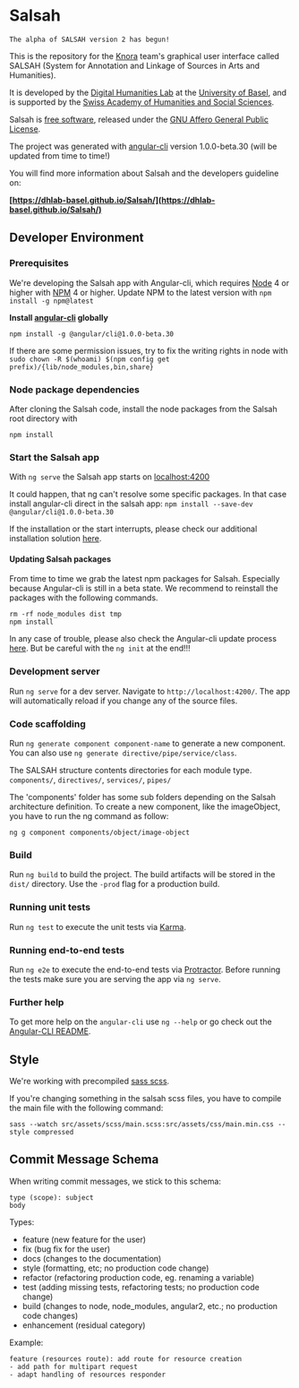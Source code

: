 # Salsah

```
The alpha of SALSAH version 2 has begun!
```

This is the repository for the [Knora](https://github.com/dhlab-basel/Knora) team's 
graphical user interface called SALSAH (System for Annotation and Linkage of Sources in Arts and Humanities).

It is developed by the [Digital Humanities Lab](http://www.dhlab.unibas.ch/) at the [University of Basel](https://www.unibas.ch/en.html), and is supported by the [Swiss Academy of Humanities and Social Sciences](http://www.sagw.ch/en/sagw.html).

Salsah is [free software](http://www.gnu.org/philosophy/free-sw.en.html), released under the [GNU Affero General Public License](http://www.gnu.org/licenses/agpl-3.0.en.html).

The project was generated with [angular-cli](https://github.com/angular/angular-cli) version 1.0.0-beta.30 (will be updated from time to time!)

You will find more information about Salsah and the developers guideline on: 

**[https://dhlab-basel.github.io/Salsah/](https://dhlab-basel.github.io/Salsah/)**


## Developer Environment

### Prerequisites

We're developing the Salsah app with Angular-cli, which requires [Node](https://nodejs.org/en/download/) 4 or higher with [NPM](https://www.npmjs.com) 4 or higher. Update NPM to the latest version with `npm install -g npm@latest` 

**Install [angular-cli](https://github.com/angular/angular-cli) globally**

`npm install -g @angular/cli@1.0.0-beta.30`

If there are some permission issues, try to fix the writing rights in node with `sudo chown -R $(whoami) $(npm config get prefix)/{lib/node_modules,bin,share}`

### Node package dependencies 
After cloning the Salsah code, install the node packages from the Salsah root directory with

`npm install`

### Start the Salsah app
With `ng serve` the Salsah app starts on [localhost:4200](http://localhost:4200)

It could happen, that ng can't resolve some specific packages. In that case install angular-cli direct in the salsah app: 
`npm install --save-dev @angular/cli@1.0.0-beta.30`


If the installation or the start interrupts, please check our additional installation solution [here](https://dhlab-basel.github.io/Salsah/documentation/guidelines/rst/salsah2/installation/index.html#issues-with-angular-cli).


#### Updating Salsah packages
From time to time we grab the latest npm packages for Salsah. Especially because Angular-cli is still in a beta state.
We recommend to reinstall the packages with the following commands.

```
rm -rf node_modules dist tmp
npm install

```

In any case of trouble, please also check the Angular-cli update process [here](https://github.com/angular/angular-cli#updating-angular-cli).
 But be careful with the `ng init` at the end!!!


### Development server
Run `ng serve` for a dev server. Navigate to `http://localhost:4200/`. The app will automatically reload if you change any of the source files.

### Code scaffolding

Run `ng generate component component-name` to generate a new component. You can also use `ng generate directive/pipe/service/class`.

The SALSAH structure contents directories for each module type.
 `components/`, `directives/`, `services/`, `pipes/` 
 
 The 'components' folder has some sub folders depending on the Salsah architecture definition. To create a new component, like the imageObject, you have to run the ng command as follow:
  
 `ng g component components/object/image-object`


### Build

Run `ng build` to build the project. The build artifacts will be stored in the `dist/` directory. Use the `-prod` flag for a production build.

### Running unit tests

Run `ng test` to execute the unit tests via [Karma](https://karma-runner.github.io).

### Running end-to-end tests

Run `ng e2e` to execute the end-to-end tests via [Protractor](http://www.protractortest.org/).
Before running the tests make sure you are serving the app via `ng serve`.

### Further help

To get more help on the `angular-cli` use `ng --help` or go check out the [Angular-CLI README](https://github.com/angular/angular-cli/blob/master/README.md).

## Style
We're working with precompiled [sass scss](http://sass-lang.com/).
 
If you're changing something in the salsah scss files, you have to compile the main file with the following command:

```
sass --watch src/assets/scss/main.scss:src/assets/css/main.min.css --style compressed
```


## Commit Message Schema

When writing commit messages, we stick to this schema:

```
type (scope): subject
body
```


Types:

- feature (new feature for the user)
- fix (bug fix for the user)
- docs (changes to the documentation)
- style (formatting, etc; no production code change)
- refactor (refactoring production code, eg. renaming a variable)
- test (adding missing tests, refactoring tests; no production code change)
- build (changes to node, node_modules, angular2, etc.; no production code changes)
- enhancement (residual category)

Example:

```
feature (resources route): add route for resource creation
- add path for multipart request
- adapt handling of resources responder

```
